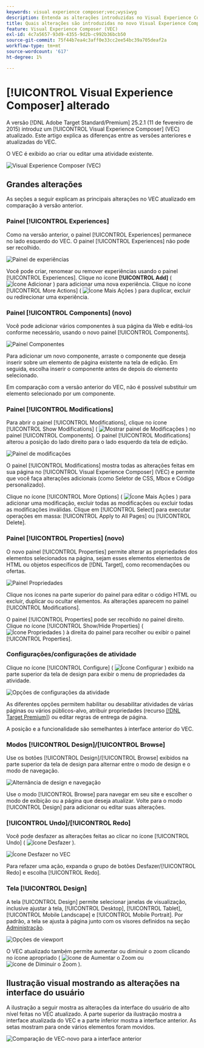 ```yaml
---
keywords: visual experience composer;vec;wysiwyg
description: Entenda as alterações introduzidas no Visual Experience Composer (VEC) na versão 25.2.1 do Adobe Target (11 de fevereiro de 2025).
title: Quais alterações são introduzidas no novo Visual Experience Composer (VEC)?
feature: Visual Experience Composer (VEC)
exl-id: 4c7a5657-93d9-4355-9d2b-c992b36bcb50
source-git-commit: 75f44b7ea4c3aff0e33cc2ee54bc39a705deaf2a
workflow-type: tm+mt
source-wordcount: '617'
ht-degree: 1%

---
```


# [!UICONTROL Visual Experience Composer] alterado

A versão [!DNL Adobe Target Standard/Premium] 25.2.1 (11 de fevereiro de 2015) introduz um [!UICONTROL Visual Experience Composer] (VEC) atualizado. Este artigo explica as diferenças entre as versões anteriores e atualizadas do VEC.

O VEC é exibido ao criar ou editar uma atividade existente.

![Visual Experience Composer (VEC)](/help/main/c-experiences/c-visual-experience-composer/assets/new-vec.png)

## Grandes alterações

As seções a seguir explicam as principais alterações no VEC atualizado em comparação à versão anterior.

### Painel [!UICONTROL Experiences]

Como na versão anterior, o painel [!UICONTROL Experiences] permanece no lado esquerdo do VEC. O painel [!UICONTROL Experiences] não pode ser recolhido.

![Painel de experiências](/help/main/c-experiences/c-visual-experience-composer/assets/experiences-panel.png)

Você pode criar, renomear ou remover experiências usando o painel [!UICONTROL Experiences]. Clique no ícone **[!UICONTROL Add]** ( ![Ícone Adicionar](/help/main/assets/icons/Add.svg) ) para adicionar uma nova experiência. Clique no ícone [!UICONTROL More Actions] ( ![Ícone Mais Ações](/help/main/assets/icons/MoreSmall.svg) ) para duplicar, excluir ou redirecionar uma experiência.

### Painel [!UICONTROL Components] (novo)

Você pode adicionar vários componentes à sua página da Web e editá-los conforme necessário, usando o novo painel [!UICONTROL Components].

![Painel Componentes](/help/main/c-experiences/c-visual-experience-composer/assets/components-panel.png)

Para adicionar um novo componente, arraste o componente que deseja inserir sobre um elemento de página existente na tela de edição. Em seguida, escolha inserir o componente antes de depois do elemento selecionado.

Em comparação com a versão anterior do VEC, não é possível substituir um elemento selecionado por um componente.

### Painel [!UICONTROL Modifications]

Para abrir o painel [!UICONTROL Modifications], clique no ícone [!UICONTROL Show Modifications] ( ![Mostrar painel de Modificações](/help/main/assets/icons/History.svg) ) no painel [!UICONTROL Components]. O painel [!UICONTROL Modifications] alterou a posição do lado direito para o lado esquerdo da tela de edição.

![Painel de modificações](/help/main/c-experiences/c-visual-experience-composer/assets/modifications-panel.png)

O painel [!UICONTROL Modifications] mostra todas as alterações feitas em sua página no [!UICONTROL Visual Experience Composer] (VEC) e permite que você faça alterações adicionais (como Seletor de CSS, Mbox e Código personalizado).

Clique no ícone [!UICONTROL More Options] ( ![Ícone Mais Ações](/help/main/assets/icons/MoreSmall.svg) ) para adicionar uma modificação, excluir todas as modificações ou excluir todas as modificações inválidas. Clique em [!UICONTROL Select] para executar operações em massa: [!UICONTROL Apply to All Pages] ou [!UICONTROL Delete].

### Painel [!UICONTROL Properties] (novo)

O novo painel [!UICONTROL Properties] permite alterar as propriedades dos elementos selecionados na página, sejam esses elementos elementos de HTML ou objetos específicos de [!DNL Target], como recomendações ou ofertas.

![Painel Propriedades](/help/main/c-experiences/c-visual-experience-composer/assets/properties-panel.png)

Clique nos ícones na parte superior do painel para editar o código HTML ou excluir, duplicar ou ocultar elementos. As alterações aparecem no painel [!UICONTROL Modifications].

O painel [!UICONTROL Properties] pode ser recolhido no painel direito. Clique no ícone [!UICONTROL Show/Hide Properties] ( ![Ícone Propriedades](/help/main/assets/icons/Propertie.svg) ) à direita do painel para recolher ou exibir o painel [!UICONTROL Properties].

### Configurações/configurações de atividade

Clique no ícone [!UICONTROL Configure] ( ![Ícone Configurar](/help/main/assets/icons/Setting.svg) ) exibido na parte superior da tela de design para exibir o menu de propriedades da atividade.

![Opções de configurações da atividade](/help/main/c-experiences/c-visual-experience-composer/assets/configure-options.png)

As diferentes opções permitem habilitar ou desabilitar atividades de várias páginas ou vários públicos-alvo, atribuir propriedades (recurso [[!DNL Target Premium]](/help/main/c-intro/intro.md#premium)) ou editar regras de entrega de página.

A posição e a funcionalidade são semelhantes à interface anterior do VEC.

### Modos [!UICONTROL Design]/[!UICONTROL Browse]

Use os botões [!UICONTROL Design]/[!UICONTROL Browse] exibidos na parte superior da tela de design para alternar entre o modo de design e o modo de navegação.

![Alternância de design e navegação](/help/main/c-experiences/c-visual-experience-composer/assets/design-browse-mode.png)

Use o modo [!UICONTROL Browse] para navegar em seu site e escolher o modo de exibição ou a página que deseja atualizar. Volte para o modo [!UICONTROL Design] para adicionar ou editar suas alterações.

### [!UICONTROL Undo]/[!UICONTROL Redo]

Você pode desfazer as alterações feitas ao clicar no ícone [!UICONTROL Undo] ( ![ícone Desfazer](/help/main/assets/icons/Undo.svg) ).

![Ícone Desfazer no VEC](/help/main/c-experiences/c-visual-experience-composer/assets/undo.png)

Para refazer uma ação, expanda o grupo de botões Desfazer/[!UICONTROL Redo] e escolha [!UICONTROL Redo].

### Tela [!UICONTROL Design]

A tela [!UICONTROL Design] permite selecionar janelas de visualização, inclusive ajustar à tela, [!UICONTROL Desktop], [!UICONTROL Tablet], [!UICONTROL Mobile Landscape] e [!UICONTROL Mobile Portrait]. Por padrão, a tela se ajusta à página junto com os visores definidos na seção [Administração](/help/main/administrating-target/visual-experience-composer-set-up.md).

![Opções de viewport](/help/main/c-experiences/c-visual-experience-composer/assets/viewports.png)

O VEC atualizado também permite aumentar ou diminuir o zoom clicando no ícone apropriado ( ![ícone de Aumentar o Zoom](/help/main/assets/icons/ZoomIn.svg) ou ![ícone de Diminuir o Zoom](/help/main/assets/icons/ZoomOut.svg) ).

## Ilustração visual mostrando as alterações na interface do usuário

A ilustração a seguir mostra as alterações da interface do usuário de alto nível feitas no VEC atualizado. A parte superior da ilustração mostra a interface atualizada do VEC e a parte inferior mostra a interface anterior. As setas mostram para onde vários elementos foram movidos.

![Comparação de VEC-novo para a interface anterior](/help/main/c-experiences/c-visual-experience-composer/assets/vec-comparison.png)